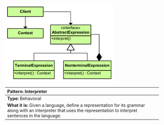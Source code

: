 ![diagram_interpreter.png](diagram_interpreter.png)

|**Pattern:** Interpreter|
|:---|
|**Type:** Behavioral|
|**What it is:** Given a language, define a representation for its grammar along with an interpreter that uses the representation to interpret sentences in the language.|